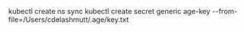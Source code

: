 kubectl create ns sync
kubectl create secret generic age-key --from-file=/Users/cdelashmutt/.age/key.txt